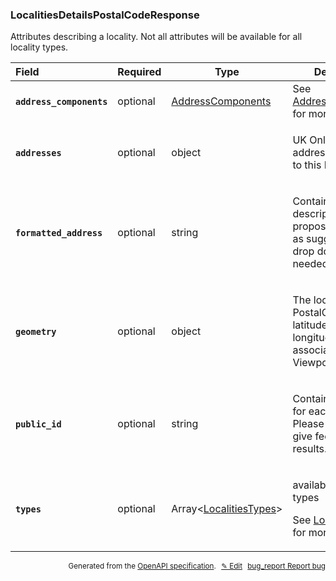 <!--- This is a generated file, do not edit! -->
<!--- [START woosmap_http_schema_localitiesdetailspostalcoderesponse] -->
<h3 class="schema-object" id="LocalitiesDetailsPostalCodeResponse">LocalitiesDetailsPostalCodeResponse</h3>

Attributes describing a locality. Not all attributes will be available for all locality types.

| Field                                                                                                                                            | Required | Type                                                               | Description                                                                                                                                               |
| :----------------------------------------------------------------------------------------------------------------------------------------------- | -------- | ------------------------------------------------------------------ | --------------------------------------------------------------------------------------------------------------------------------------------------------- |
| <h4 id="LocalitiesDetailsPostalCodeResponse-address_components" class="add-link schema-object-property-key"><code>address_components</code></h4> | optional | [AddressComponents](#AddressComponents "AddressComponents")        | See [AddressComponents](#AddressComponents "AddressComponents") for more information.                                                                     |
| <h4 id="LocalitiesDetailsPostalCodeResponse-addresses" class="add-link schema-object-property-key"><code>addresses</code></h4>                   | optional | object                                                             | <div class="nonref-property-description"><p>UK Only. List of addresses attached to this Postal Code.</p></div>                                            |
| <h4 id="LocalitiesDetailsPostalCodeResponse-formatted_address" class="add-link schema-object-property-key"><code>formatted_address</code></h4>   | optional | string                                                             | <div class="nonref-property-description"><p>Contains the text description of the proposal to be used as suggestion in drop down list if needed.</p></div> |
| <h4 id="LocalitiesDetailsPostalCodeResponse-geometry" class="add-link schema-object-property-key"><code>geometry</code></h4>                     | optional | object                                                             | <div class="nonref-property-description"><p>The location of the PostalCode, in latitude and longitude, eventually associated with a Viewport.</p></div>   |
| <h4 id="LocalitiesDetailsPostalCodeResponse-public_id" class="add-link schema-object-property-key"><code>public_id</code></h4>                   | optional | string                                                             | <div class="nonref-property-description"><p>Contains a unique ID for each suggestion. Please use this ID to give feedbacks on results.</p></div>          |
| <h4 id="LocalitiesDetailsPostalCodeResponse-types" class="add-link schema-object-property-key"><code>types</code></h4>                           | optional | Array&lt;[LocalitiesTypes](#LocalitiesTypes "LocalitiesTypes")&gt; | <div class="ref-property-description"><p>available localities types</p><p>See <a href="#LocalitiesTypes">LocalitiesTypes</a> for more information.</div>  |

<p style="text-align: right; font-size: smaller;">Generated from the <a data-label="openapi-github" href="https://github.com/woosmap/openapi-specification" title="Woosmap OpenAPI Specification" class="external">OpenAPI specification</a>.
<a data-label="openapi-github-woosmap-http-schema-localitiesdetailspostalcoderesponse" data-action="edit" style="margin-left: 5px;" href="https://github.com/woosmap/openapi-specification/blob/main/specification/schemas/LocalitiesDetailsPostalCodeResponse.yml" title="Edit on GitHub">✎ Edit</a>
<a data-label="openapi-github-woosmap-http-schema-localitiesdetailspostalcoderesponse" data-action="bug" style="margin-left: 5px;" href="https://github.com/woosmap/openapi-specification/issues/new?assignees=&labels=type%3A+bug%2C+triage+me&template=bug_report.md&title=[schemas] Bug - LocalitiesDetailsPostalCodeResponse" title="File bug for schemas on GitHub"><span class="material-icons">bug_report</span> Report bug</a>
</p>

<!--- [END woosmap_http_schema_localitiesdetailspostalcoderesponse] -->
